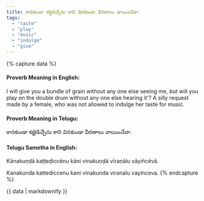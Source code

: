 ```yaml
---
title: కానకుండా కట్టెడిచ్చేను కాని వినకుండా వీరణాలు వాయించేవా.
tags:
  - "taste"
  - "play"
  - "music"
  - "indulge"
  - "give"
---
```


{% capture data %}
#### Proverb Meaning in English:
I will give you a bundle of grain without any one else seeing me, but will you play on the double drum without any one else hearing it'?
A silly request made by a female, who was not allowed to indulge her taste for music.

#### Proverb Meaning in Telugu:
కానకుండా కట్టెడిచ్చేను కాని వినకుండా వీరణాలు వాయించేవా.

#### Telugu Sametha in English:
Kānakuṇḍā kaṭṭeḍiccēnu kāni vinakuṇḍā vīraṇālu vāyin̄cēvā.

Kanakunda kattediccenu kani vinakunda viranalu vayinceva.
{% endcapture %}

{{ data | markdownify }}

